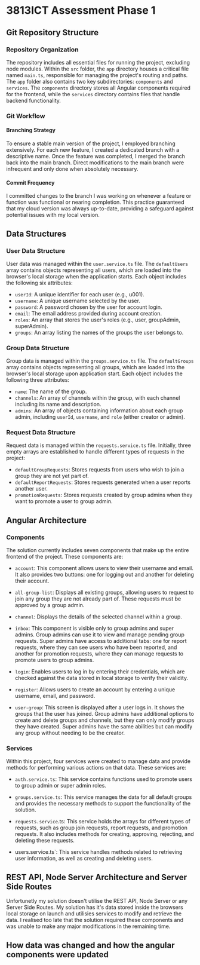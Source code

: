 # 3813ICT Assessment Phase 1

## Git Repository Structure

### Repository Organization

The repository includes all essential files for running the project, excluding node modules. Within the `src` folder, the `app` directory houses a critical file named `main.ts`, responsible for managing the project's routing and paths. The `app` folder also contains two key subdirectories: `components` and `services`. The `components` directory stores all Angular components required for the frontend, while the `services` directory contains files that handle backend functionality.


### Git Workflow

#### Branching Strategy
To ensure a stable main version of the project, I employed branching extensively. For each new feature, I created a dedicated branch with a descriptive name. Once the feature was completed, I merged the branch back into the main branch. Direct modifications to the main branch were infrequent and only done when absolutely necessary.


#### Commit Frequency
I committed changes to the branch I was working on whenever a feature or function was functional or nearing completion. This practice guaranteed that my cloud version was always up-to-date, providing a safeguard against potential issues with my local version.

## Data Structures
### User Data Structure
User data was managed within the `user.service.ts` file. The `defaultUsers` array contains objects representing all users, which are loaded into the browser's local storage when the application starts. Each object includes the following six attributes:
* `userId`: A unique identifier for each user (e.g., u001).
* `username`: A unique username selected by the user.
* `password`: A password chosen by the user for account login.
* `email`: The email address provided during account creation.
* `roles`: An array that stores the user's roles (e.g., user, groupAdmin, superAdmin).
* `groups`: An array listing the names of the groups the user belongs to.

### Group Data Structure
Group data is managed within the `groups.service.ts` file. The `defaultGroups` array contains objects representing all groups, which are loaded into the browser's local storage upon application start. Each object includes the following three attributes:
* `name`: The name of the group.
* `channels`: An array of channels within the group, with each channel including its name and description.
* `admins`: An array of objects containing information about each group admin, including `userId`, `username`, and `role` (either creator or admin).

### Request Data Structure
Request data is managed within the `requests.service.ts` file. Initially, three empty arrays are established to handle different types of requests in the project:
* `defaultGroupRequests`: Stores requests from users who wish to join a group they are not yet part of.
* `defaultReportRequests`: Stores requests generated when a user reports another user.
* `promotionRequests`: Stores requests created by group admins when they want to promote a user to group admin.


## Angular Architecture
### Components
The solution currently includes seven components that make up the entire frontend of the project. These components are:

* `account`: This component allows users to view their username and email. It also provides two buttons: one for logging out and another for deleting their account.

* `all-group-list`: Displays all existing groups, allowing users to request to join any group they are not already part of. These requests must be approved by a group admin.

* `channel`: Displays the details of the selected channel within a group.

* `inbox`: This component is visible only to group admins and super admins. Group admins can use it to view and manage pending group requests. Super admins have access to additional tabs: one for report requests, where they can see users who have been reported, and another for promotion requests, where they can manage requests to promote users to group admins.

* `login`: Enables users to log in by entering their credentials, which are checked against the data stored in local storage to verify their validity.

* `register`: Allows users to create an account by entering a unique username, email, and password.

* `user-group`: This screen is displayed after a user logs in. It shows the groups that the user has joined. Group admins have additional options to create and delete groups and channels, but they can only modify groups they have created. Super admins have the same abilities but can modify any group without needing to be the creator.

### Services
Within this project, four services were created to manage data and provide methods for performing various actions on that data. These services are:

* `auth.service.ts`: This service contains functions used to promote users to group admin or super admin roles.

* `groups.service.ts`: This service manages the data for all default groups and provides the necessary methods to support the functionality of the solution.

* `requests.service`.ts: This service holds the arrays for different types of requests, such as group join requests, report requests, and promotion requests. It also includes methods for creating, approving, rejecting, and deleting these requests.

* users.service.ts`: This service handles methods related to retrieving user information, as well as creating and deleting users.

## REST API, Node Server Architecture and Server Side Routes
Unfortunetly my solution doesn't utilise the REST API, Node Server or any Server Side Routes. My solution has it's data stored inside the browsers local storage on launch and utilisies services to modify and retrieve the data. I realised too late that the solution required these components and was unable to make any major modifications in the remaining time.

## How data was changed and how the angular components were updated
